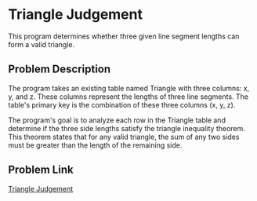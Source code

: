 # Triangle Judgement
This program determines whether three given line segment lengths can form a valid triangle.

## Problem Description
The program takes an existing table named Triangle with three columns: x, y, and z. These columns represent the lengths of three line segments. The table's primary key is the combination of these three columns (x, y, z).

The program's goal is to analyze each row in the Triangle table and determine if the three side lengths satisfy the triangle inequality theorem. This theorem states that for any valid triangle, the sum of any two sides must be greater than the length of the remaining side.

## Problem Link
[Triangle Judgement](https://leetcode.com/problems/triangle-judgement/description/)